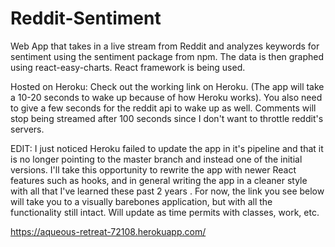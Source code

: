 # Reddit-Sentiment

Web App that takes in a live stream from Reddit and analyzes keywords for sentiment using the sentiment package from npm. The data is then graphed using react-easy-charts. React framework is being used.

Hosted on Heroku: Check out the working link on Heroku. (The app will take a 10-20 seconds to wake up because of how Heroku works).
You also need to give a few seconds for the reddit api to wake up as well. Comments will stop being streamed after 100 seconds since I don't want to throttle reddit's servers.

EDIT: I just noticed Heroku failed to update the app in it's pipeline and that it is no longer pointing to the master branch and instead one of the initial versions. I'll take this opportunity to rewrite the app with newer React features such as hooks, and in general writing the app in a cleaner style with all that I've learned these past 2 years . For now, the link you see below will take you to a visually barebones application, but with all the functionality still intact. Will update as time permits with classes, work, etc.

https://aqueous-retreat-72108.herokuapp.com/
